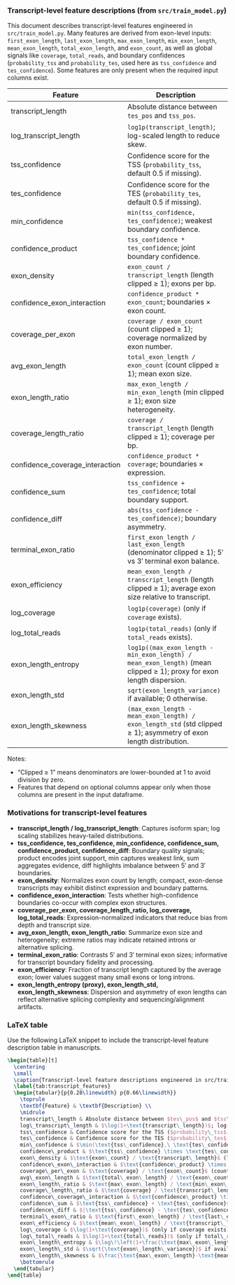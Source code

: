 ### Transcript-level feature descriptions (from `src/train_model.py`)

This document describes transcript-level features engineered in `src/train_model.py`. Many features are derived from exon-level inputs: `first_exon_length`, `last_exon_length`, `max_exon_length`, `min_exon_length`, `mean_exon_length`, `total_exon_length`, and `exon_count`, as well as global signals like `coverage`, `total_reads`, and boundary confidences (`probability_tss` and `probability_tes`, used here as `tss_confidence` and `tes_confidence`). Some features are only present when the required input columns exist.

| Feature | Description |
| --- | --- |
| transcript_length | Absolute distance between `tes_pos` and `tss_pos`. |
| log_transcript_length | `log1p(transcript_length)`; log-scaled length to reduce skew. |
| tss_confidence | Confidence score for the TSS (`probability_tss`, default 0.5 if missing). |
| tes_confidence | Confidence score for the TES (`probability_tes`, default 0.5 if missing). |
| min_confidence | `min(tss_confidence, tes_confidence)`; weakest boundary confidence. |
| confidence_product | `tss_confidence * tes_confidence`; joint boundary confidence. |
| exon_density | `exon_count / transcript_length` (length clipped ≥ 1); exons per bp. |
| confidence_exon_interaction | `confidence_product * exon_count`; boundaries × exon count. |
| coverage_per_exon | `coverage / exon_count` (count clipped ≥ 1); coverage normalized by exon number. |
| avg_exon_length | `total_exon_length / exon_count` (count clipped ≥ 1); mean exon size. |
| exon_length_ratio | `max_exon_length / min_exon_length` (min clipped ≥ 1); exon size heterogeneity. |
| coverage_length_ratio | `coverage / transcript_length` (length clipped ≥ 1); coverage per bp. |
| confidence_coverage_interaction | `confidence_product * coverage`; boundaries × expression. |
| confidence_sum | `tss_confidence + tes_confidence`; total boundary support. |
| confidence_diff | `abs(tss_confidence - tes_confidence)`; boundary asymmetry. |
| terminal_exon_ratio | `first_exon_length / last_exon_length` (denominator clipped ≥ 1); 5′ vs 3′ terminal exon balance. |
| exon_efficiency | `mean_exon_length / transcript_length` (length clipped ≥ 1); average exon size relative to transcript. |
| log_coverage | `log1p(coverage)` (only if `coverage` exists). |
| log_total_reads | `log1p(total_reads)` (only if `total_reads` exists). |
| exon_length_entropy | `log1p((max_exon_length - min_exon_length) / mean_exon_length)` (mean clipped ≥ 1); proxy for exon length dispersion. |
| exon_length_std | `sqrt(exon_length_variance)` if available; 0 otherwise. |
| exon_length_skewness | `(max_exon_length - mean_exon_length) / exon_length_std` (std clipped ≥ 1); asymmetry of exon length distribution. |

Notes:
- “Clipped ≥ 1” means denominators are lower-bounded at 1 to avoid division by zero.
- Features that depend on optional columns appear only when those columns are present in the input dataframe.

### Motivations for transcript-level features

- **transcript_length / log_transcript_length**: Captures isoform span; log scaling stabilizes heavy-tailed distributions.
- **tss_confidence, tes_confidence, min_confidence, confidence_sum, confidence_product, confidence_diff**: Boundary quality signals; product encodes joint support, min captures weakest link, sum aggregates evidence, diff highlights imbalance between 5′ and 3′ boundaries.
- **exon_density**: Normalizes exon count by length; compact, exon-dense transcripts may exhibit distinct expression and boundary patterns.
- **confidence_exon_interaction**: Tests whether high-confidence boundaries co-occur with complex exon structures.
- **coverage_per_exon, coverage_length_ratio, log_coverage, log_total_reads**: Expression-normalized indicators that reduce bias from depth and transcript size.
- **avg_exon_length, exon_length_ratio**: Summarize exon size and heterogeneity; extreme ratios may indicate retained introns or alternative splicing.
- **terminal_exon_ratio**: Contrasts 5′ and 3′ terminal exon sizes; informative for transcript boundary fidelity and processing.
- **exon_efficiency**: Fraction of transcript length captured by the average exon; lower values suggest many small exons or long introns.
- **exon_length_entropy (proxy), exon_length_std, exon_length_skewness**: Dispersion and asymmetry of exon lengths can reflect alternative splicing complexity and sequencing/alignment artifacts.




### LaTeX table

Use the following LaTeX snippet to include the transcript-level feature description table in manuscripts.

```latex
\begin{table}[t]
  \centering
  \small
  \caption{Transcript-level feature descriptions engineered in src/train_model.py}
  \label{tab:transcript_features}
  \begin{tabular}{p{0.28\linewidth} p{0.66\linewidth}}
    \toprule
    \textbf{Feature} & \textbf{Description} \\
    \midrule
    transcript\_length & Absolute distance between $tes\_pos$ and $tss\_pos$. \\
    log\_transcript\_length & $\log(1+\text{transcript\_length})$; log-scaled length to reduce skew. \\
    tss\_confidence & Confidence score for the TSS ($probability\_tss$, default 0.5 if missing). \\
    tes\_confidence & Confidence score for the TES ($probability\_tes$, default 0.5 if missing). \\
    min\_confidence & $\min(\text{tss\_confidence},\ \text{tes\_confidence})$; weakest boundary confidence. \\
    confidence\_product & $\text{tss\_confidence} \times \text{tes\_confidence}$; joint boundary confidence. \\
    exon\_density & $\text{exon\_count} / \text{transcript\_length}$ (length clipped $\ge 1$); exons per bp. \\
    confidence\_exon\_interaction & $\text{confidence\_product} \times \text{exon\_count}$; boundaries × exon count. \\
    coverage\_per\_exon & $\text{coverage} / \text{exon\_count}$ (count clipped $\ge 1$); coverage normalized by exon number. \\
    avg\_exon\_length & $\text{total\_exon\_length} / \text{exon\_count}$ (count clipped $\ge 1$); mean exon size. \\
    exon\_length\_ratio & $\text{max\_exon\_length} / \text{min\_exon\_length}$ (min clipped $\ge 1$); exon size heterogeneity. \\
    coverage\_length\_ratio & $\text{coverage} / \text{transcript\_length}$ (length clipped $\ge 1$); coverage per bp. \\
    confidence\_coverage\_interaction & $\text{confidence\_product} \times \text{coverage}$; boundaries × expression. \\
    confidence\_sum & $\text{tss\_confidence} + \text{tes\_confidence}$; total boundary support. \\
    confidence\_diff & $|\text{tss\_confidence} - \text{tes\_confidence}|$; boundary asymmetry. \\
    terminal\_exon\_ratio & $\text{first\_exon\_length} / \text{last\_exon\_length}$ (denominator clipped $\ge 1$); 5′ vs 3′ terminal exon balance. \\
    exon\_efficiency & $\text{mean\_exon\_length} / \text{transcript\_length}$ (length clipped $\ge 1$); average exon size relative to transcript. \\
    log\_coverage & $\log(1+\text{coverage})$ (only if coverage exists). \\
    log\_total\_reads & $\log(1+\text{total\_reads})$ (only if total\_reads exists). \\
    exon\_length\_entropy & $\log\!\left(1+\frac{\text{max\_exon\_length}-\text{min\_exon\_length}}{\max(1,\ \text{mean\_exon\_length})}\right)$; proxy for exon length dispersion. \\
    exon\_length\_std & $\sqrt{\text{exon\_length\_variance}}$ if available; 0 otherwise. \\
    exon\_length\_skewness & $\frac{\text{max\_exon\_length}-\text{mean\_exon\_length}}{\max(1,\ \text{exon\_length\_std})}$; asymmetry of exon length distribution. \\
    \bottomrule
  \end{tabular}
\end{table}
```

